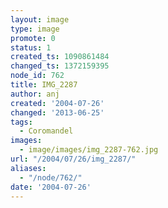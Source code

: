 ```yaml
---
layout: image
type: image
promote: 0
status: 1
created_ts: 1090861484
changed_ts: 1372159395
node_id: 762
title: IMG_2287
author: anj
created: '2004-07-26'
changed: '2013-06-25'
tags:
  - Coromandel
images:
  - image/images/img_2287-762.jpg
url: "/2004/07/26/img_2287/"
aliases:
  - "/node/762/"
date: '2004-07-26'
---
```


